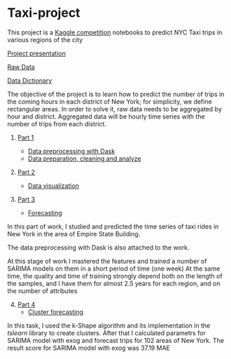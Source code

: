 # Taxi-project

This project is a [Kaggle competition](https://www.kaggle.com/c/yellowtaxi?rvi=1) notebooks to predict NYC Taxi trips in various regions of the city

[Project presentation](http://www.pilotpu.eu/igor.papka/presentation/)

[Raw Data](https://www1.nyc.gov/site/tlc/about/tlc-trip-record-data.page)

[Data Dictionary](https://www1.nyc.gov/assets/tlc/downloads/pdf/data_dictionary_trip_records_yellow.pdf)

The objective of the project is to learn how to predict the number of trips in the coming hours in each district of New York; for simplicity, we define rectangular areas. In order to solve it, raw data needs to be aggregated by hour and district. Aggregated data will be hourly time series with the number of trips from each district.

1. <ins>Part 1</ins>
      * [Data preprocessing with Dask](https://htmlpreview.github.io/?https://github.com/ipapka/Taxi-project/blob/master/Part_1/Part_1_Data_preprocessing_dask_2016.html)
    * [Data preparation, cleaning and analyze](https://htmlpreview.github.io/?https://github.com/ipapka/Taxi-project/blob/master/Part_1/Part_1_data_preprocessing.html)
    
2. <ins>Part 2</ins>   
     * [Data visualization](https://htmlpreview.github.io/?https://github.com/ipapka/Taxi-project/blob/master/Part_2/Part_2_Data_visualization.html)
     
3. <ins>Part 3</ins>
     * [Forecasting](https://htmlpreview.github.io/?https://github.com/ipapka/Taxi-project/blob/master/Part_3/Part_3_forecasting.html)

In this part of work, I studied and predicted the time series of taxi rides in New York in the area of Empire State Building.

The data preprocessing with Dask is also attached to the work.

At this stage of work I mastered the features and trained a number of SARIMA models on them in a short period of time (one week) At the same time, the quality and time of training strongly depend both on the length of the samples, and I have them for almost 2.5 years for each region, and on the number of attributes

4. <ins>Part 4</ins>
     * [Cluster forecasting](https://htmlpreview.github.io/?https://github.com/ipapka/Taxi-project/blob/master/Part_4/Part_4_cluster_forecasting.html)
     
In this task, I used the k-Shape algorithm and its implementation in the *tslearn* library to create clusters. After that I calculated parametrs for SARIMA model with exog and forecast trips for 102 areas of New York. The result score for SARIMA model with exog was 37.19 MAE


